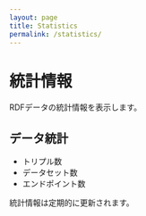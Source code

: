 ```yaml
---
layout: page
title: Statistics
permalink: /statistics/
---
```


# 統計情報

RDFデータの統計情報を表示します。

## データ統計

* トリプル数
* データセット数
* エンドポイント数

統計情報は定期的に更新されます。

